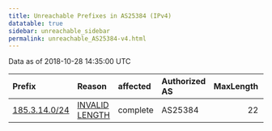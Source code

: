 ```yaml
---
title: Unreachable Prefixes in AS25384 (IPv4)
datatable: true
sidebar: unreachable_sidebar
permalink: unreachable_AS25384-v4.html
---
```


Data as of 2018-10-28 14:35:00 UTC


<div class="datatable-begin"></div>

| Prefix                                               | Reason                                                                                                  | affected   | Authorized AS   |   MaxLength | Anchor                                         |   unreachable /24s |
|:-----------------------------------------------------|:--------------------------------------------------------------------------------------------------------|:-----------|:----------------|------------:|:-----------------------------------------------|-------------------:|
| [185.3.14.0/24](https://stat.ripe.net/185.3.14.0/24) | [INVALID LENGTH](https://rpki-validator.ripe.net/announcement-preview?asn=AS25384&prefix=185.3.14.0/24) | complete   | AS25384         |          22 | [RIPE](unreachable_RIPE_NCC_RPKI_Root-v4.html) |                  1 |

<div class="datatable-end"></div>